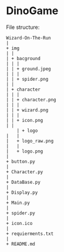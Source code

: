 # DinoGame

File structure:
	
	Wizard-On-The-Run
	|
	+ img
	| |
	| + bacground
	| | |
	| | + ground.jpeg
	| | |
	| | + spider.png
	| | 
	| + character
	| | |
	| | + character.png
	| | |
	| | + wizard.png
	| | |
	| | + icon.png
	| |
        | + logo
	|   |
	|   + logo_raw.png
	|   |
	|   + logo.png
	|
	+ button.py
	|
	+ Character.py
	|
	+ DataBase.py
	|
	+ Display.py
	|
	+ Main.py
	|
	+ spider.py
	|
	+ icon.ico
	|
	+ requierments.txt
	|
	+ README.md
